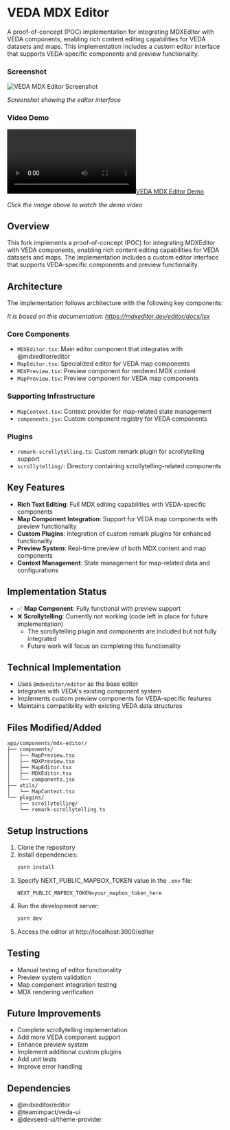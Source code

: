 # VEDA MDX Editor

A proof-of-concept (POC) implementation for integrating MDXEditor with VEDA components, enabling rich content editing capabilities for VEDA datasets and maps. This implementation includes a custom editor interface that supports VEDA-specific components and preview functionality.

 

### Screenshot
![VEDA MDX Editor Screenshot](demo.gif)

*Screenshot showing the editor interface*

### Video Demo
[![VEDA MDX Editor Demo](demo.mp4)](demo.mp4)

*Click the image above to watch the demo video*



## Overview

This fork implements a proof-of-concept (POC) for integrating MDXEditor with VEDA components, enabling rich content editing capabilities for VEDA datasets and maps. The implementation includes a custom editor interface that supports VEDA-specific components and preview functionality.


## Architecture

The implementation follows architecture with the following key components:

*It is based on this documentation: https://mdxeditor.dev/editor/docs/jsx*

### Core Components
- `MDXEditor.tsx`: Main editor component that integrates with @mdxeditor/editor
- `MapEditor.tsx`: Specialized editor for VEDA map components
- `MDXPreview.tsx`: Preview component for rendered MDX content
- `MapPreview.tsx`: Preview component for VEDA map components

### Supporting Infrastructure
- `MapContext.tsx`: Context provider for map-related state management
- `components.jsx`: Custom component registry for VEDA components

### Plugins
- `remark-scrollytelling.ts`: Custom remark plugin for scrollytelling support
- `scrollytelling/`: Directory containing scrollytelling-related components

## Key Features

- **Rich Text Editing**: Full MDX editing capabilities with VEDA-specific components
- **Map Component Integration**: Support for VEDA map components with preview functionality
- **Custom Plugins**: Integration of custom remark plugins for enhanced functionality
- **Preview System**: Real-time preview of both MDX content and map components
- **Context Management**: State management for map-related data and configurations

## Implementation Status

- ✅ **Map Component**: Fully functional with preview support
- ❌ **Scrollytelling**: Currently not working (code left in place for future implementation)
  - The scrollytelling plugin and components are included but not fully integrated
  - Future work will focus on completing this functionality

## Technical Implementation

- Uses `@mdxeditor/editor` as the base editor
- Integrates with VEDA's existing component system
- Implements custom preview components for VEDA-specific features
- Maintains compatibility with existing VEDA data structures



## Files Modified/Added

```
app/components/mdx-editor/
├── components/
│   ├── MapPreview.tsx
│   ├── MDXPreview.tsx
│   ├── MapEditor.tsx
│   ├── MDXEditor.tsx
│   └── components.jsx
├── utils/
│   └── MapContext.tsx
└── plugins/
    ├── scrollytelling/
    └── remark-scrollytelling.ts
```

## Setup Instructions

1. Clone the repository
2. Install dependencies:
   ```bash
   yarn install
   ```
3. Specify NEXT_PUBLIC_MAPBOX_TOKEN value in the `.env` file:
   ```
   NEXT_PUBLIC_MAPBOX_TOKEN=your_mapbox_token_here
   ```
4. Run the development server:
   ```bash
   yarn dev
   ```
5. Access the editor at http://localhost:3000/editor

## Testing

- Manual testing of editor functionality
- Preview system validation
- Map component integration testing
- MDX rendering verification

## Future Improvements

- Complete scrollytelling implementation
- Add more VEDA component support
- Enhance preview system
- Implement additional custom plugins
- Add unit tests
- Improve error handling

## Dependencies

- @mdxeditor/editor
- @teamimpact/veda-ui
- @devseed-ui/theme-provider
